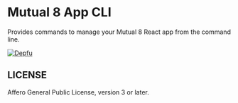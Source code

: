 # Mutual 8 App CLI

Provides commands to manage your Mutual 8 React app from the command line.

[![Depfu](https://badges.depfu.com/badges/bdc3ecf3f64fc8985d4f82c1fbc12c7f/overview.svg)](https://depfu.com/github/mutual8/toolbox?project_id=7676)

## LICENSE

Affero General Public License, version 3 or later.
